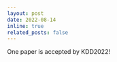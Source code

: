 ```yaml
---
layout: post
date: 2022-08-14
inline: true
related_posts: false
---
```


One paper is accepted by KDD2022!
